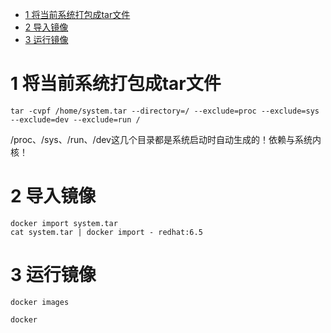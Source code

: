 
<!-- @import "[TOC]" {cmd="toc" depthFrom=1 depthTo=6 orderedList=false} -->

<!-- code_chunk_output -->

* [1 将当前系统打包成tar文件](#1-将当前系统打包成tar文件)
* [2 导入镜像](#2-导入镜像)
* [3 运行镜像](#3-运行镜像)

<!-- /code_chunk_output -->

# 1 将当前系统打包成tar文件

```
tar -cvpf /home/system.tar --directory=/ --exclude=proc --exclude=sys --exclude=dev --exclude=run /
```

/proc、/sys、/run、/dev这几个目录都是系统启动时自动生成的！依赖与系统内核！

# 2 导入镜像

```
docker import system.tar
cat system.tar | docker import - redhat:6.5
```

# 3 运行镜像

```
docker images
```

```
docker 
```